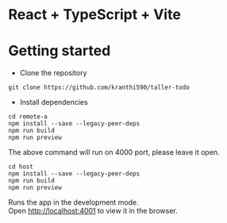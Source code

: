 # React + TypeScript + Vite

# Getting started

- Clone the repository

```
git clone https://github.com/kranthi590/taller-todo
```

- Install dependencies

```
cd remote-a
npm install --save --legacy-peer-deps
npm run build
npm run preview
```
The above command will run on 4000 port, please leave it open.

```
cd host
npm install --save --legacy-peer-deps
npm run build
npm run preview
```

Runs the app in the development mode.<br />
Open [http://localhost:4001](http://localhost:3000) to view it in the browser.
